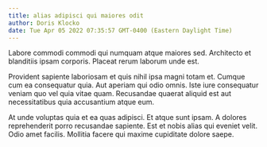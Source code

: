 ```yaml
---
title: alias adipisci qui maiores odit
author: Doris Klocko
date: Tue Apr 05 2022 07:35:57 GMT-0400 (Eastern Daylight Time)
---
```

Labore commodi commodi qui numquam atque maiores sed. Architecto et blanditiis ipsam corporis. Placeat rerum laborum unde est.

 Provident sapiente laboriosam et quis nihil ipsa magni totam et. Cumque cum ea consequatur quia. Aut aperiam qui odio omnis. Iste iure consequatur veniam quo vel quia vitae quam. Recusandae quaerat aliquid est aut necessitatibus quia accusantium atque eum.

 At unde voluptas quia et ea quas adipisci. Et atque sunt ipsam. A dolores reprehenderit porro recusandae sapiente. Est et nobis alias qui eveniet velit. Odio amet facilis. Mollitia facere qui maxime cupiditate dolore saepe.